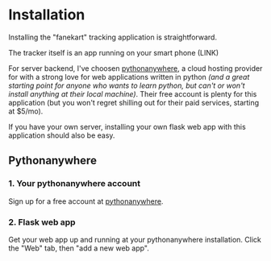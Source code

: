 # Installation 

Installing the "fanekart" tracking application is straightforward. 

The tracker itself is an app running on your smart phone (LINK) 

For server backend, I've choosen [pythonanywhere](https://www.pythonanywhere.com), a cloud hosting provider for with a strong love for web applications written in python *(and a great starting point for anyone who wants to learn python, but can't or won't install anything at their local machine)*. Their free account is plenty for this application (but you won't regret shilling out for their paid services, starting at $5/mo). 

If you have your own server, installing your own flask web app with this application should also be easy. 

## Pythonanywhere

### 1. Your pythonanywhere account 

Sign up for a free account at [pythonanywhere](https://www.pythonanywhere.com). 

### 2. Flask web app 

Get your web app up and running at your pythonanywhere installation. Click the "Web" tab, then "add a new web app". 

 


